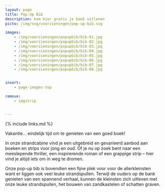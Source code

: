 ```yaml
---
layout: page
title: Pop-Up Bib
description: kom hier gratis je boek uitlenen
picto: /img/svg/voorzieningen/pop-up-bib.svg

images:
    - /img/voorzieningen/popupbib/bib-01.jpg
    - /img/voorzieningen/popupbib/bib-02.jpg
    - /img/voorzieningen/popupbib/bib-03.jpg
    - /img/voorzieningen/popupbib/bib-04.jpg
    - /img/voorzieningen/popupbib/bib-05.jpg
    - /img/voorzieningen/popupbib/bib-06.jpg
    - /img/voorzieningen/popupbib/bib-07.jpg
    - /img/voorzieningen/popupbib/bib-08.jpg


insert:
    - page-images-top

remove:
    - imgstrip


---
```

{% include links.md %}

Vakantie… eindelijk tijd om te genieten van een goed boek!

In onze strandcabine vind je een uitgebreid en gevarieerd aanbod aan boeken en strips voor jong en oud. Of je nu op zoek bent naar een meeslepende thriller, een inspirerende roman of een grappige strip – hier vind je altijd iets om in weg te dromen.

Onze pop-up bib is bovendien een fijne plek voor voor de allerkleinsten want er liggen ook veel leuke strandspullen. Terwijl de ouders op de bank genieten van een spannend verhaal, kunnen de kleinsten zich uitleven met onze leuke strandspullen, het bouwen van zandkastelen of schatten graven.
